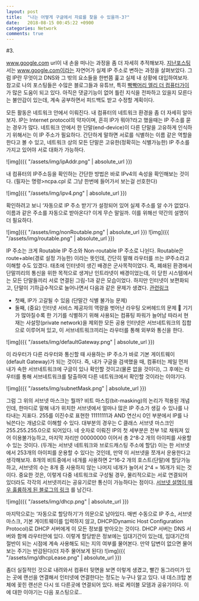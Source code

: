 ```yaml
---
layout: post
title:  "나는 어떻게 구글에서 자료를 찾을 수 있을까-3?"
date:   2018-08-15 00:45:22 +0900
categories: Network
comments: true
---
```


#3. 

www.google.com url이 내 손을 떠나는 과정을 좀 더 자세히 추적해보자. [지난포스팅](http://tlonist.github.io/jekyll/update/2018/08/05/how-can-we-search-2.html)서는 www.google.com이라는 자연어가 실제 IP 주소로 변하는 과정을 살펴보았다. 그럼 IP란 무엇이고 DNS와 그 밖의 요소들을 한번쯤 훑고 실제 내 상황에 대입하여보자. 참고로 나의 포스팅들은 수많은 블로그들과 유튜브, 특히 [빡빡머리 엘리 더 컴퓨터가이]("https://www.youtube.com/watch?v=EkNq4TrHP_U&t=381s")가 많은 도움이 되고 있다. 아직은 댓글기능이 없어 틀린 지식을 전파하고 있을지 모른다는 불안감이 있는데, 계속 공부하면서 피드백도 받고 수정할 계획이다.
 
모든 활동은 네트워크 안에서 이뤄진다. 내 컴퓨터의 네트워크 환경을 좀 더 자세히 알아보자. 
IP는 Internet protocol의 약자이며, 흔히 IP가 뭐야?라고 했을때는 IP 주소를 묻는 경우가 많다. 네트워크 안에서 한 단말(end-device)이 다른 단말을 고유하게 인식하기 위해서는 이 IP 주소가 필요하다. 간단하게 말하면 서로를 식별하는 이름 같은 역할을 한다고 볼 수 있고, 네트워크 상의 모든 단말은 고유한(정확히는 식별가능한) IP 주소를 가지고 있어야 서로 대화가 가능하다.

![img]({{ "/assets/img/ipAddr.png" | absolute_url }})

내 컴퓨터의 IP주소등을 확인하는 간단한 방법은 바로 IPv4의 속성을 확인해보는 것이다. (필자는 명령>ncpa.cpl 로 그냥 한번에 들어가서 보는걸 선호한다)

![img]({{ "/assets/img/ipv4.png" | absolute_url }})

 
확인하려고 보니 ‘자동으로 IP 주소 받기’가 설정되어 있어 실제 주소를 알 수가 없었다. 이름과 같은 주소를 자동으로 받아온다? 이게 무슨 말일까. 이를 위해선 약간의 설명이 더 필요하다. 


![img]({{ "/assets/img/nonRoutable.png" | absolute_url }})
![img]({{ "/assets/img/routable.png" | absolute_url }})

IP 주소는 크게 Routable IP 주소와 Non-routable IP 주소로 나뉜다. Routable은 route+able(경로 설정 가능한) 이라는 뜻인데, 간단히 말해 라우터를 쓰는 IP주소라고 이해할 수도 있겠다. 
태초에 인터넷이 생긴 배경은 군사목적이었다. 즉, 폐쇄된 환경에서 단말끼리의 통신을 위한 목적으로 생겨난 인트라넷이 배경이었는데, 이 닫힌 시스템에서는 모든 단말들끼리 서로 연결된 그림-1과 같은 모습이었다.
하지만 인터넷이 보편화되고, 단말이 기하급수적으로 늘어나면서 다음과 같은 문제가 생겼다. [관련링크](
https://www.google.co.kr/search?ei=nNxzW-TrBpzm8wXSjaGYCg&q=when+to+use+non+routable+ip&oq=when+to+use+non+routable+ip&gs_l=psy-ab.3..33i160k1l2.1844.10303.0.10480.27.20.0.0.0.0.290.2901.0j8j7.15.0....0...1c.1.64.psy-ab..12.13.2501...0j35i39k1j0i67k1j0i203k1j0i10k1j33i22i29i30k1j33i21k1.0.ovZNJNjl_dg)
	
-	첫째, IP가 고갈될 수 있음 (단말간 식별 불가능 문제)
-	둘째, (중요) 인터넷 서비스 제공자의 역량을 벗어난 라우팅 오버헤드의 문제
 기기가 많아질수록 한 기기를 식별하기 위해 사용되는 컴퓨팅 파워가 늘어남
따라서 현재는 사설망(private network)을 제외한 모든 공용 인터넷은 서브네트워크의 집합으로 이루어져 있고, 이 서브네트워크끼리는 라우터를 통해 외부와 통신을 한다. 


![img]({{ "/assets/img/defaultGateway.png" | absolute_url }}) 

이 라우터가 다른 라우터와 통신할 때 사용하는 IP 주소가 바로 기본 게이트웨이(default Gateway)가 되는 것이다. 즉, 내가 구글을 검색했을 때, 컴퓨터는 제일 먼저 내가 속한 서브네트워크에 구글이 있나 확인할 것이고(물론 없을 것이다), 그 후에는 라우터를 통해 서브네트워크를 탈출하여 다른 네트워크에서 확인할 것이라는 이야기다.


![img]({{ "/assets/img/subnetMask.png" | absolute_url }})

그럼 그 위의 서브넷 마스크는 뭘까? 비트 마스킹(bit-masking)의 논리가 적용된 개념인데, 한마디로 말해 내가 위치한 서브넷에서 얼마나 많은 IP 주소가 생길 수 있나를 나타내는 지표다. 255를 이진수로 표현한 11111111과 AND 연산시 0인 부분에서 IP를 나눠쓴다는 개념으로 이해할 수 있다. 
대부분의 경우는 C 클래스 서브넷 마스크인 255.255.255.0으로 되어있다. 네 숫자로 이뤄진 IP의 첫 세부분은 전부 1로 채워져 있어 이용불가능하고, 마지막 자리만 00000000 이어서 총 2^8-2 개의 아이피를 사용할 수 있는 것이다. (두개는 서브넷 네트워크와 브로드캐스팅 주소에 할당)
이는 한 서브넷에서 253개의 아이피를 운용할 수 있다는 것인데, 만약 이 서브넷을 쪼개서 운용한다고 생각해보자. 8개의 비트중에서 네개를 사용하면 2^16-2 개의 호스트(단말)에 할당가능하고, 서브넷의 수는 8개 중 사용하지 않는 나머지 네개가 늘어서 2^4 = 16개가 되는 것이다. 중요한 것은, 이렇게 다중 네트워크로 구성될 경우, 물리적으로는 서로 연결되어 있더라도 각각의 서브넷끼리는 공유기로만 통신이 가능하다는 점이다. [서브넷 설명이 매우 훌륭하게 된 블로그의 링크](http://blog.naver.com/phoenix208/40044271679) 를 남긴다. 

![img]({{ "/assets/img/dhcp.png" | absolute_url }})

마지막으로는 ‘자동으로 할당하기’가 의문으로 남아있다. 매번 수동으로 IP 주소, 서브넷 마스크, 기본 게이트웨이를 입력하지 않고, DHCP(Dynamic Host Configuration Protocol)로 DHCP 서버에게 이 모든 정보를 받아오는 것이다. DHCP 서버는 DNS 서버와 함께 라우터안에 있다. 이렇게 할당받은 정보에는 임대기간이 있는데, 임대기간의 절반이 되는 시점에 계속 사용해도 되는 지의 여부를 물어본다. 만약 답변이 없으면 물어보는 주기는 반감된다(더 자주 물어보게 된다)
![img]({{ "/assets/img/dhcpLease.png" | absolute_url }})



좀더 실질적인 것으로 내려와서 컴퓨터 뒷면을 보면 이렇게 생겼고, 빨간 동그라미가 있는 곳에 랜선을 연결해서 인터넷에 연결한다는 정도는 누구나 알고 있다. 내 데스크탑 본체에 꽂힌 랜선은 다시 또 다른곳에 연결되어 있다. 바로 케이블 모뎀과 공유기이다. 이에 대한 이야기는 다음 포스팅으로.. 

[jekyll-docs]: https://jekyllrb.com/docs/home
[jekyll-gh]:   https://github.com/jekyll/jekyll
[jekyll-talk]: https://talk.jekyllrb.com/
